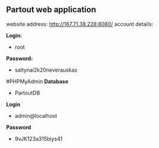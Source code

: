 ## Partout web application
website address: http://167.71.38.228:8080/
account details:

**Login:**
 - root


**Password:**
 - saitynai2k20neverauskas
 
 #PHPMyAdmin
 **Database**
 - PartoutDB
 
 **Login**
 - admin@localhost
 
 **Password**
- 9vJK123a315biys41
